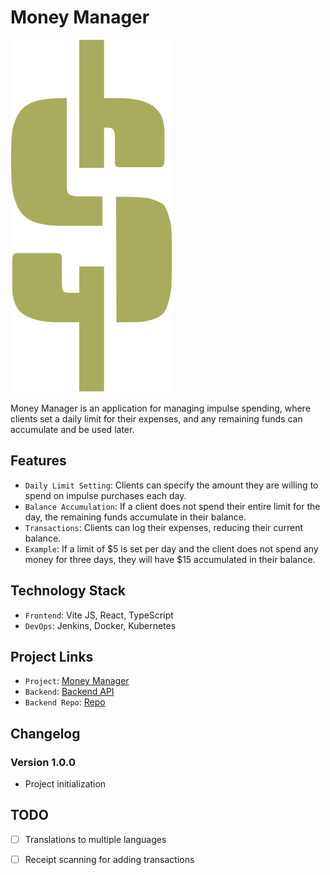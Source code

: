 # Money Manager 

![Alt text](./src/assets/icons/logo.svg "logo")

Money Manager is an application for managing impulse spending, where clients set a daily limit for their expenses, and any remaining funds can accumulate and be used later.

## Features

- `Daily Limit Setting`: Clients can specify the amount they are willing to spend on impulse purchases each day.
- `Balance Accumulation`: If a client does not spend their entire limit for the day, the remaining funds accumulate in their balance.
- `Transactions`: Clients can log their expenses, reducing their current balance.
- `Example`: If a limit of $5 is set per day and the client does not spend any money for three days, they will have $15 accumulated in their balance.

## Technology Stack

- `Frontend`: Vite JS, React, TypeScript
- `DevOps`: Jenkins, Docker, Kubernetes

## Project Links

- `Project`: [Money Manager](https://cash-planner.sitera.tech/)
- `Backend`: [Backend API](https://back-cash-planner.sitera.tech/)
- `Backend Repo`: [Repo](https://github.com/IUDA194/cash_plan_back)


## Changelog

### Version 1.0.0
- Project initialization

## TODO

- [ ] Translations to multiple languages
- [ ] Receipt scanning for adding transactions
  